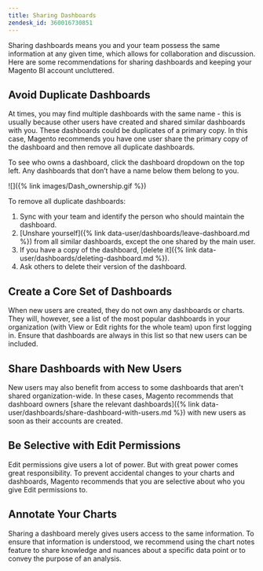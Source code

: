 ```yaml
---
title: Sharing Dashboards
zendesk_id: 360016730851
---
```


Sharing dashboards means you and your team possess the same information at any given time, which allows for collaboration and discussion. Here are some recommendations for sharing dashboards and keeping your Magento BI account uncluttered.

## Avoid Duplicate Dashboards

At times, you may find multiple dashboards with the same name - this is usually because other users have created and shared similar dashboards with you. These dashboards could be duplicates of a primary copy. In this case, Magento recommends you have one user share the primary copy of the dashboard and then remove all duplicate dashboards.

To see who owns a dashboard, click the dashboard dropdown on the top left. Any dashboards that don’t have a name below them belong to you.

 ![]({% link images/Dash_ownership.gif %})

To remove all duplicate dashboards:

1. Sync with your team and identify the person who should maintain the dashboard.
1. [Unshare yourself]({% link data-user/dashboards/leave-dashboard.md %}) from all similar dashboards, except the one shared by the main user.
1. If you have a copy of the dashboard, [delete it]({% link data-user/dashboards/deleting-dashboard.md %}).
1. Ask others to delete their version of the dashboard.

## Create a Core Set of Dashboards

When new users are created, they do not own any dashboards or charts. They will, however, see a list of the most popular dashboards in your organization (with View or Edit rights for the whole team) upon first logging in. Ensure that dashboards are always in this list so that new users can be included.

## Share Dashboards with New Users

New users may also benefit from access to some dashboards that aren\'t shared organization-wide. In these cases, Magento recommends that dashboard owners [share the relevant dashboards]({% link data-user/dashboards/share-dashboard-with-users.md %}) with new users as soon as their accounts are created.

## Be Selective with Edit Permissions

Edit permissions give users a lot of power. But with great power comes great responsibility. To prevent accidental changes to your charts and dashboards, Magento recommends that you are selective about who you give Edit permissions to.

## Annotate Your Charts

Sharing a dashboard merely gives users access to the same information. To ensure that information is understood, we recommend using the chart notes feature to share knowledge and nuances about a specific data point or to convey the purpose of an analysis.

